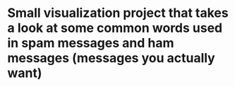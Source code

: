 # Small visualization project that takes a look at some common words used in spam messages and ham messages (messages you actually want)

